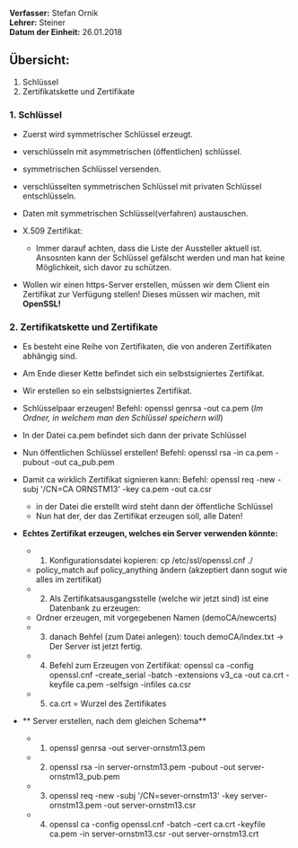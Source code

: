 **Verfasser:** Stefan Ornik   
**Lehrer:** Steiner   
**Datum der Einheit:** 26.01.2018
   
## Übersicht: 

1. Schlüssel
2. Zertifikatskette und Zertifikate



### 1. Schlüssel
-   Zuerst wird symmetrischer Schlüssel erzeugt.
-   verschlüsseln mit asymmetrischen (öffentlichen) schlüssel.
-   symmetrischen Schlüssel versenden.
-   verschlüsselten symmetrischen Schlüssel mit privaten Schlüssel entschlüsseln.
-   Daten mit symmetrischen Schlüssel(verfahren) austauschen.

-   X.509 Zertifikat:
      - Immer darauf achten, dass die Liste der Aussteller aktuell ist. Ansosnten kann der Schlüssel gefälscht werden und man hat          keine Möglichkeit, sich davor zu schützen.
-    Wollen wir einen https-Server erstellen, müssen wir dem Client ein Zertifikat zur Verfügung stellen! Dieses müssen wir machen, mit **OpenSSL!**

### 2. Zertifikatskette und Zertifikate
-   Es besteht eine Reihe von Zertifikaten, die von anderen Zertifikaten abhängig sind.
-   Am Ende dieser Kette befindet sich ein selbstsigniertes Zertifikat.
-   Wir erstellen so ein selbstsigniertes Zertifikat.

-   Schlüsselpaar erzeugen! Befehl: openssl genrsa -out ca.pem (_Im Ordner, in welchem man den Schlüssel speichern will_)
-   In der Datei ca.pem befindet sich dann der private Schlüssel
-   Nun öffentlichen Schlüssel erstellen! Befehl: openssl rsa -in ca.pem -pubout -out ca_pub.pem
-   Damit ca wirklich Zertifikat signieren kann: Befehl: openssl req -new -subj '/CN=CA ORNSTM13' -key ca.pem -out ca.csr
      - in der Datei die erstellt wird steht dann der öffentliche Schlüssel
      - Nun hat der, der das Zertifikat erzeugen soll, alle Daten!

-   **Echtes Zertifikat erzeugen, welches ein Server verwenden könnte:**
      - 1) Konfigurationsdatei kopieren: cp /etc/ssl/openssl.cnf ./
      - policy_match auf policy_anything ändern (akzeptiert dann sogut wie alles im zertifikat)
      - 2) Als Zertifikatsausgangsstelle (welche wir jetzt sind) ist eine Datenbank zu erzeugen:
      - Ordner erzeugen, mit vorgegebenen Namen (demoCA/newcerts)
      - 3) danach Behfel (zum Datei anlegen): touch demoCA/index.txt  -> Der Server ist jetzt fertig.
      - 4) Befehl zum Erzeugen von Zertifikat: openssl ca -config openssl.cnf -create_serial -batch -extensions v3_ca -out ca.crt       -keyfile ca.pem -selfsign -infiles ca.csr
      - 5) ca.crt = Wurzel des Zertifikates

-  ** Server erstellen, nach dem gleichen Schema**
      - 1) openssl genrsa -out server-ornstm13.pem
      - 2) openssl rsa -in server-ornstm13.pem -pubout -out server-ornstm13_pub.pem
      - 3) openssl req -new -subj '/CN=sever-ornstm13' -key server-ornstm13.pem -out server-ornstm13.csr
      - 4) openssl ca -config openssl.cnf -batch -cert ca.crt -keyfile ca.pem -in server-ornstm13.csr -out server-ornstm13.crt

      
      
      
